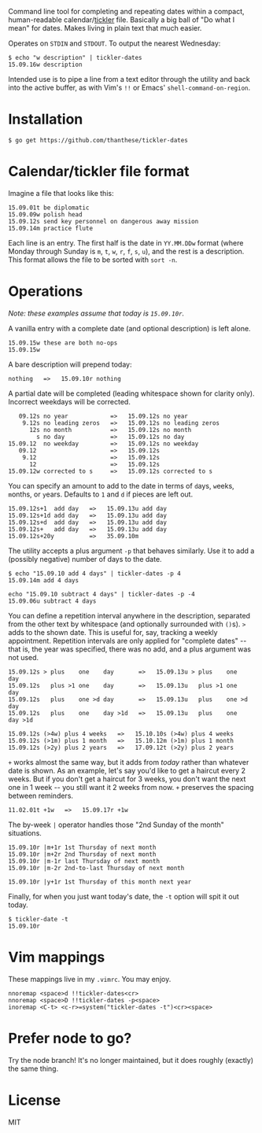 Command line tool for completing and repeating dates within a compact, human-readable calendar/[tickler](https://en.wikipedia.org/wiki/Tickler) file. Basically a big ball of "Do what I mean" for dates. Makes living in plain text that much easier.

Operates on `STDIN` and `STDOUT`. To output the nearest Wednesday:

    $ echo "w description" | tickler-dates
    15.09.16w description

Intended use is to pipe a line from a text editor through the utility and back into the active buffer, as with Vim's `!!` or Emacs' `shell-command-on-region`.

# Installation

    $ go get https://github.com/thanthese/tickler-dates

# Calendar/tickler file format

Imagine a file that looks like this:

    15.09.01t be diplomatic
    15.09.09w polish head
    15.09.12s send key personnel on dangerous away mission
    15.09.14m practice flute

Each line is an entry. The first half is the date in `YY.MM.DDw` format (where Monday through Sunday is `m`, `t`, `w`, `r`, `f`, `s`, `u`), and the rest is a description. This format allows the file to be sorted with `sort -n`.

# Operations

*Note: these examples assume that today is `15.09.10r`.*

A vanilla entry with a complete date (and optional description) is left alone.

    15.09.15w these are both no-ops
    15.09.15w

A bare description will prepend today:

    nothing   =>   15.09.10r nothing

A partial date will be completed (leading whitespace shown for clarity only). Incorrect weekdays will be corrected.

       09.12s no year            =>   15.09.12s no year
        9.12s no leading zeros   =>   15.09.12s no leading zeros
          12s no month           =>   15.09.12s no month
            s no day             =>   15.09.12s no day
    15.09.12  no weekday         =>   15.09.12s no weekday
       09.12                     =>   15.09.12s
        9.12                     =>   15.09.12s
          12                     =>   15.09.12s
    15.09.12w corrected to s     =>   15.09.12s corrected to s

You can specify an amount to add to the date in terms of `d`ays, `w`eeks, `m`onths, or `y`ears. Defaults to `1` and `d` if pieces are left out.

    15.09.12s+1  add day   =>   15.09.13u add day
    15.09.12s+1d add day   =>   15.09.13u add day
    15.09.12s+d  add day   =>   15.09.13u add day
    15.09.12s+   add day   =>   15.09.13u add day
    15.09.12s+20y          =>   35.09.10m

The utility accepts a plus argument `-p` that behaves similarly. Use it to add a (possibly negative) number of days to the date.

    $ echo "15.09.10 add 4 days" | tickler-dates -p 4
    15.09.14m add 4 days

    echo "15.09.10 subtract 4 days" | tickler-dates -p -4
    15.09.06u subtract 4 days

You can define a repetition interval anywhere in the description, separated from the other text by whitespace (and optionally surrounded with `()`s). `>` adds to the shown date. This is useful for, say, tracking a weekly appointment. Repetition intervals are only applied for "complete dates" -- that is, the year was specified, there was no add, and a plus argument was not used.

    15.09.12s > plus    one    day       =>   15.09.13u > plus    one    day
    15.09.12s   plus >1 one    day       =>   15.09.13u   plus >1 one    day
    15.09.12s   plus    one >d day       =>   15.09.13u   plus    one >d day
    15.09.12s   plus    one    day >1d   =>   15.09.13u   plus    one    day >1d

    15.09.12s (>4w) plus 4 weeks   =>   15.10.10s (>4w) plus 4 weeks
    15.09.12s (>1m) plus 1 month   =>   15.10.12m (>1m) plus 1 month
    15.09.12s (>2y) plus 2 years   =>   17.09.12t (>2y) plus 2 years

`+` works almost the same way, but it adds from *today* rather than whatever date is shown. As an example, let's say you'd like to get a haircut every 2 weeks. But if you don't get a haircut for 3 weeks, you don't want the next one in 1 week -- you still want it 2 weeks from now. `+` preserves the spacing between reminders.

    11.02.01t +1w   =>   15.09.17r +1w

The by-week `|` operator handles those "2nd Sunday of the month" situations.

    15.09.10r |m+1r 1st Thursday of next month
    15.09.10r |m+2r 2nd Thursday of next month
    15.09.10r |m-1r last Thursday of next month
    15.09.10r |m-2r 2nd-to-last Thursday of next month

    15.09.10r |y+1r 1st Thursday of this month next year

Finally, for when you just want today's date, the `-t` option will spit it out today.

    $ tickler-date -t
    15.09.10r

# Vim mappings

These mappings live in my `.vimrc`. You may enjoy.

```viml
nnoremap <space>d !!tickler-dates<cr>
nnoremap <space>D !!tickler-dates -p<space>
inoremap <C-t> <c-r>=system("tickler-dates -t")<cr><space>
```

# Prefer node to go?

Try the node branch! It's no longer maintained, but it does roughly (exactly) the same thing.

# License
MIT
